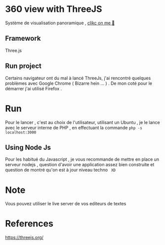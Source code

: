 # 360 view with ThreeJS
Système de visualisation panoramique , [clikc on me 🧐](https://svngoku.github.io/360-vue-with-ThreeJS/)

## Framework 
Three.js

## Run project 
Certains navigateur ont du mal à lancé ThreeJs, j'ai rencontré quelques problèmes avec Google Chrome ( Bizarre hein ... ) . De mon coté pour le démarrer j'ai utilisé Firefox .

# Run
Pour le lancer , c'est au choix de l'utilisateur, utilisant un Ubuntu , je le lance avec le serveur interne de PHP , en effectuant la commande  ``` php -s localhost:3000 ``` 

## Using Node Js 
 Pour les habitué du Javascript , je vous recommande de mettre en place un serveur nodejs , question d'avoir une application assez bien construite et question de montré qu'on est à jour niveau techno ```  XD ``` 

# Note
  Vous pouvez utiliser le live server de vos editeurs de textes
# References
  https://threejs.org/
  

